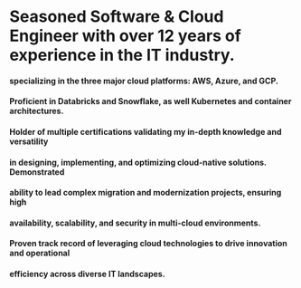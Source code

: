 # Seasoned Software & Cloud Engineer with over 12 years of experience in the IT industry.
#### specializing in the three major cloud platforms: AWS, Azure, and GCP. 

#### Proficient in Databricks and Snowflake, as well Kubernetes and container architectures.

#### Holder of multiple certifications validating my in-depth knowledge and versatility
#### in designing, implementing, and optimizing cloud-native solutions. Demonstrated
#### ability to lead complex migration and modernization projects, ensuring high
#### availability, scalability, and security in multi-cloud environments. 

#### Proven track record of leveraging cloud technologies to drive innovation and operational
#### efficiency across diverse IT landscapes.
